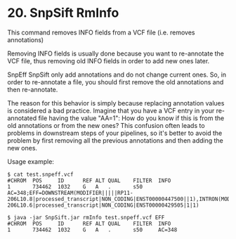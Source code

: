 # 20. SnpSift RmInfo

This command removes INFO fields from a VCF file (i.e. removes annotations)

Removing INFO fields is usually done because you want to re-annotate the VCF file, thus removing old INFO fields in order to add new ones later.

SnpEff SnpSift only add annotations and do not change current ones.
So, in order to re-annotate a file, you should first remove the old annotations and then re-annotate.

The reason for this behavior is simply because replacing annotation values is considered a bad practice.
Imagine that you have a VCF entry  in your re-annotated file having the value "AA=1": How do you know if this is from the old annotations or from the new ones?
This confusion often leads to problems in downstream steps of your pipelines, so it's better to avoid the problem by first removing all the previous annotations and then adding the new ones.

Usage example:
```
$ cat test.snpeff.vcf 
#CHROM	POS 	ID	    REF	ALT	QUAL	FILTER	INFO
1	    734462	1032	G	A	.	    s50	    AC=348;EFF=DOWNSTREAM(MODIFIER|||||RP11-206L10.8|processed_transcript|NON_CODING|ENST00000447500||1),INTRON(MODIFIER|||||RP11-206L10.6|processed_transcript|NON_CODING|ENST00000429505|1|1)

$ java -jar SnpSift.jar rmInfo test.snpeff.vcf EFF
#CHROM	POS	    ID	    REF	ALT	QUAL	FILTER	INFO
1	    734462	1032	G	A	.	    s50	    AC=348
```